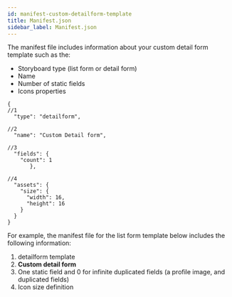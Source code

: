 ```yaml
---
id: manifest-custom-detailform-template
title: Manifest.json
sidebar_label: Manifest.json
---
```



The manifest file includes information about your custom detail form template such as the:
* Storyboard type (list form or detail form)
* Name 
* Number of static fields
* Icons properties



```
{
//1
  "type": "detailform",

//2
  "name": "Custom Detail form",

//3
  "fields": {
    "count": 1
       },

//4
  "assets": {
    "size": {
      "width": 16,
      "height": 16
    }
  }
}

```


For example, the manifest file for the list form template below includes the following information:
1. detailform template
2. **Custom detail form**
3. One static field and 0 for infinite duplicated fields (a profile image, and duplicated fields)
4. Icon size definition

